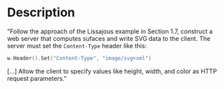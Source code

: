 # Description
"Follow the approach of the Lissajous example in Section 1.7, construct a web server that computes sufaces and write SVG data to the client.  The server must set the `Content-Type` header like this:
```go
w.Header().Set("Content-Type", "image/svg+xml")
```
[...] Allow the client to specify values like height, width, and color as HTTP request parameters."

